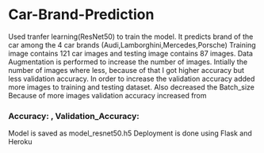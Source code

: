 # Car-Brand-Prediction
Used tranfer learning(ResNet50) to train the model. It predicts brand of the car among the 4 car brands (Audi,Lamborghini,Mercedes,Porsche)
Training image contains 121 car images and testing image contains 87 images.
Data Augmentation is performed to increase the number of images.
Intially the number of images where less, because of that I got higher accuracy but less validation accuracy. In order to increase the validation accuracy added more images to training and testing dataset.
Also decreased the Batch_size
Because of more images validation accuracy increased from
### Accuracy: , Validation_Accuracy:
Model is saved as model_resnet50.h5
Deployment is done using Flask and Heroku
